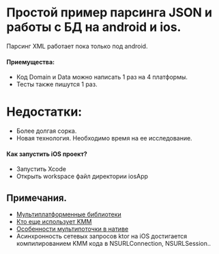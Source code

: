 # Простой пример парсинга JSON и работы с БД на android и ios.
Парсинг XML работает пока только под android.

#### Приемущества:
* Код Domain и Data можно написать 1 раз на 4 платформы.
* Тесты также пишутся 1 раз.
# Недостатки:
* Более долгая сорка.
* Новая технология. Необходимо время на ее исследование.

#### Как запустить iOS проект?
* Запустить Xcode
* Открыть workspace файл директории iosApp

## Примечания.
* [Мультиплатформенные библиотеки](https://github.com/AAkira/Kotlin-Multiplatform-Libraries)
* [Кто еще использует KMM](https://kotlinlang.org/lp/mobile/case-studies)
* [Особенности мультипоточки в нативе](https://github.com/Kotlin/kotlinx.coroutines/issues/462)
* Асинхронность сетевых запросов ktor на iOS достигается компилированием KMM кода в NSURLConnection, NSURLSession.. 